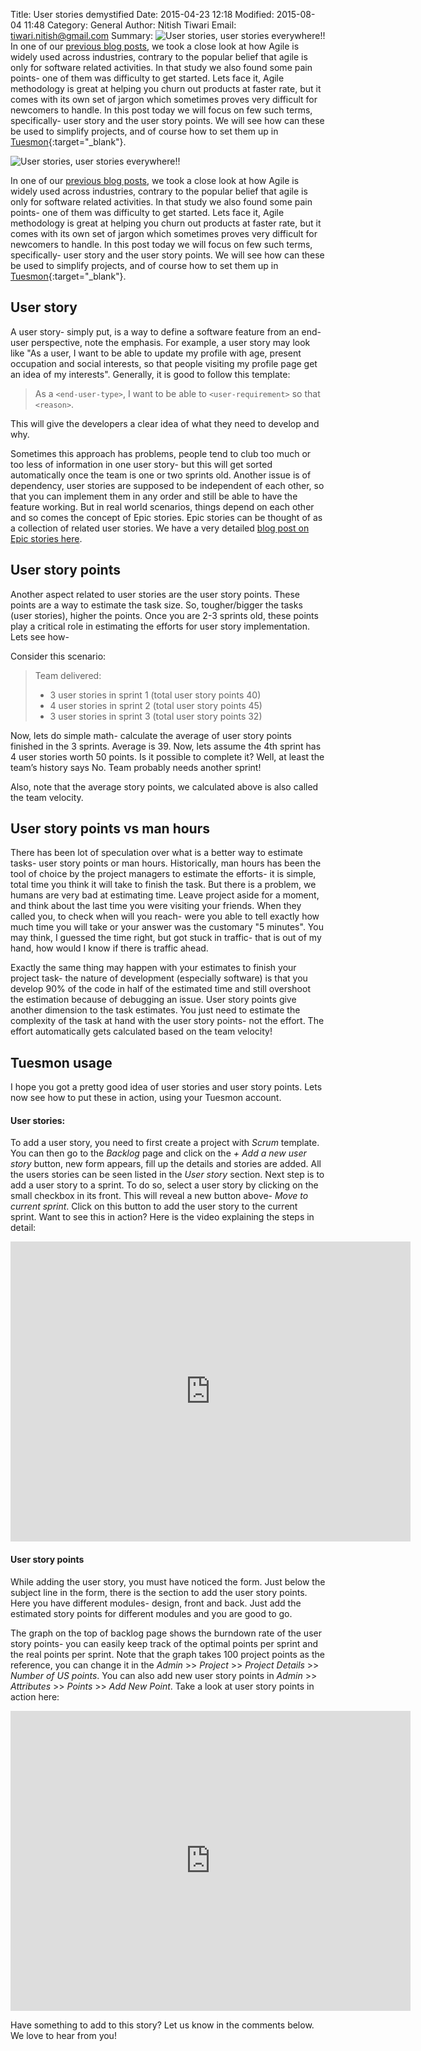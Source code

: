Title: User stories demystified
Date: 2015-04-23 12:18
Modified: 2015-08-04 11:48
Category: General
Author: Nitish Tiwari
Email: tiwari.nitish@gmail.com
Summary: ![User stories, user stories everywhere!!]({filename}/images/2015-04-23_user_stories_demystified/userstories.png) In one of our [previous blog posts](/agile_as_management_tool_for_non_IT.html "See the post 'Agile as a management tool for non-IT industry: an insight'"), we took a close look at how Agile is widely used across industries, contrary to the popular belief that agile is only for software related activities. In that study we also found some pain points- one of them was difficulty to get started. Lets face it, Agile methodology is great at helping you churn out products at faster rate, but it comes with its own set of jargon which sometimes proves very difficult for newcomers to handle. In this post today we will focus on few such terms, specifically- user story and the user story points. We will see how can these be used to simplify projects, and of course how to set them up in [Tuesmon](http://tuesmon.com "Go to Tuesmon.com"){:target="_blank"}.


![User stories, user stories everywhere!!]({filename}/images/2015-04-23_user_stories_demystified/userstories.png)

In one of our [previous blog posts](/agile_as_management_tool_for_non_IT.html "See the post 'Agile as a management tool for non-IT industry: an insight'"), we took a close look at how Agile is widely used across industries, contrary to the popular belief that agile is only for software related activities. In that study we also found some pain points- one of them was difficulty to get started. Lets face it, Agile methodology is great at helping you churn out products at faster rate, but it comes with its own set of jargon which sometimes proves very difficult for newcomers to handle. In this post today we will focus on few such terms, specifically- user story and the user story points. We will see how can these be used to simplify projects, and of course how to set them up in [Tuesmon](http://tuesmon.com "Go to Tuesmon.com"){:target="_blank"}.


## User story

A user story- simply put, is a way to define a software feature from an end-user perspective, note the emphasis. For example, a user story may look like "As a user, I want to be able to update my profile with age, present occupation and social interests, so that people visiting my profile page get an idea of my interests". Generally, it is good to follow this template:

> As a `<end-user-type>`, I want to be able to `<user-requirement>` so that `<reason>`.

This will give the developers a clear idea of what they need to develop and why.

Sometimes this approach has problems, people tend to club too much or too less of information in one user story- but this will get sorted automatically once the team is one or two sprints old. Another issue is of dependency, user stories are supposed to be independent of each other, so that you can implement them in any order and still be able to have the feature working. But in real world scenarios, things depend on each other and so comes the concept of Epic stories. Epic stories can be thought of as a collection of related user stories. We have a very detailed [blog post on Epic stories here](/epic-stories.html "See post 'Epic stories'").


## User story points

Another aspect related to user stories are the user story points. These points are a way to estimate the task size. So, tougher/bigger the tasks (user stories), higher the points. Once you are 2-3 sprints old, these points play a critical role in estimating the efforts for user story implementation. Lets see how-

Consider this scenario:

> Team delivered:
>
> - 3 user stories in sprint 1 (total user story points 40)
> - 4 user stories in sprint 2 (total user story points 45)
> - 3 user stories in sprint 3 (total user story points 32)

Now, lets do simple math- calculate the average of user story points finished in the 3 sprints. Average is 39. Now, lets assume the 4th sprint has 4 user stories worth 50 points. Is it possible to complete it? Well, at least the team’s history says No. Team probably needs another sprint!

Also, note that the average story points, we calculated above is also called the team velocity.


## User story points vs man hours

There has been lot of speculation over what is a better way to estimate tasks- user story points or man hours. Historically, man hours has been the tool of choice by the project managers to estimate the efforts- it is simple, total time you think it will take to finish the task. But there is a problem, we humans are very bad at estimating time. Leave project aside for a moment, and think about the last time you were visiting your friends. When they called you, to check when will you reach- were you able to tell exactly how much time you will take or your answer was the customary "5 minutes". You may think, I guessed the time right, but got stuck in traffic- that is out of my hand, how would I know if there is traffic ahead.

Exactly the same thing may happen with your estimates to finish your project task- the nature of development (especially software) is that you develop 90% of the code in half of the estimated time and still overshoot the estimation because of debugging an issue. User story points give another dimension to the task estimates. You just need to estimate the complexity of the task at hand with the user story points- not the effort. The effort automatically gets calculated based on the team velocity!


## Tuesmon usage

I hope you got a pretty good idea of user stories and user story points. Lets now see how to put these in action, using your Tuesmon account.

#### User stories:

To add a user story, you need to first create a project with *Scrum* template. You can then go to the *Backlog* page and click on the *+ Add a new user story* button, new form appears, fill up the details and stories are added. All the users stories can be seen listed in the *User story* section. Next step is to add a user story to a sprint. To do so, select a user story by clicking on the small checkbox in its front. This will reveal a new button above- *Move to current sprint*. Click on this button to add the user story to the current sprint. Want to see this in action? Here is the video explaining the steps in detail:

<iframe width="640" height="480" src="https://www.youtube.com/embed/bYFFnnZRrNM" frameborder="0" allowfullscreen></iframe>


#### User story points

While adding the user story, you must have noticed the form. Just below the subject line in the form, there is the section to add the user story points. Here you have different modules- design, front and back. Just add the estimated story points for different modules and you are good to go.

The graph on the top of backlog page shows the burndown rate of the user story points- you can easily keep track of the optimal points per sprint and the real points per sprint. Note that the graph takes 100 project points as the reference, you can change it in the *Admin* >> *Project* >> *Project Details* >> *Number of US points*. You can also add new user story points in *Admin* >> *Attributes* >> *Points* >> *Add New Point*. Take a look at user story points in action here:

<iframe width="640" height="480" src="https://www.youtube.com/embed/kstSgsG3wKw" frameborder="0" allowfullscreen></iframe>

Have something to add to this story? Let us know in the comments below. We love to hear from you!
